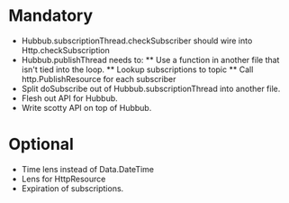 Mandatory
=========
* Hubbub.subscriptionThread.checkSubscriber should wire into Http.checkSubscription
* Hubbub.publishThread needs to:
** Use a function in another file that isn't tied into the loop.
** Lookup subscriptions to topic
** Call http.PublishResource for each subscriber
* Split doSubscribe out of Hubbub.subscriptionThread into another file.
* Flesh out API for Hubbub.
* Write scotty API on top of Hubbub.

Optional
========
* Time lens instead of Data.DateTime
* Lens for HttpResource
* Expiration of subscriptions.

